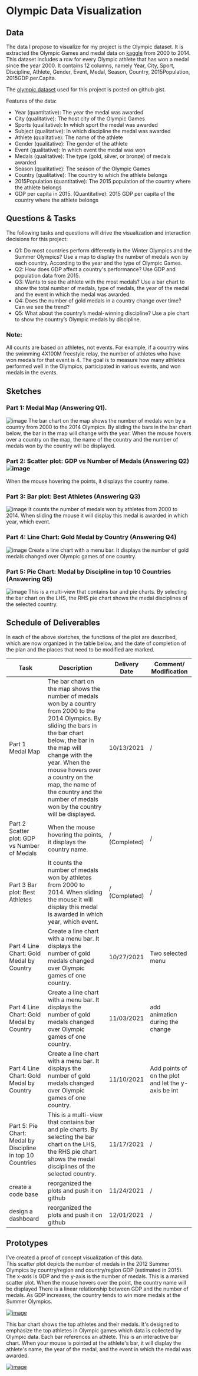 # Olympic Data Visualization
## Data 

The data I propose to visualize for my project is the Olympic dataset. It is extracted the Olympic Games and medal data on [kaggle](https://www.kaggle.com/the-guardian/olympic-games) from 2000 to 2014. This dataset includes a row for every Olympic athlete that has won a medal since the year 2000. It contains 12 columns, namely Year, City, Sport, Discipline, Athlete, Gender, Event, Medal, Season, Country, 2015Population, 2015GDP.per.Capita.

The [olympic dataset](https://gist.github.com/RuofanChen/b8ab70bdb93f363cf55e6390ad39805b) used for this project is posted on github gist. 

Features of the data:
* Year (quantitative): The year the medal was awarded
* City (qualitative): The host city of the Olympic Games
* Sports (qualitative): In which sport the medal was awarded
* Subject (qualitative): In which discipline the medal was awarded
* Athlete (qualitative): The name of the athlete
* Gender (qualitative): The gender of the athlete
* Event (qualitative): In which event the medal was won
* Medals (qualitative): The type (gold, silver, or bronze) of medals awarded
* Season (qualitative): The season of the Olympic Games
* Country (qualitative): The country to which the athlete belongs
* 2015Population (quantitative): The 2015 population of the country where the athlete belongs
* GDP per capita in 2015. (Quantitative): 2015 GDP per capita of the country where the athlete belongs


## Questions & Tasks
The following tasks and questions will drive the visualization and interaction decisions for this project:  


* Q1: Do most countries perform differently in the Winter Olympics and the Summer Olympics? Use a map to display the number of medals won by each country. According to the year and the type of Olympic Games.
* Q2: How does GDP affect a country's performance? Use GDP and population data from 2015.
* Q3: Wants to see the athlete with the most medals? Use a bar chart to show the total number of medals, type of medals, the year of the medal and the event in which the medal was awarded.
* Q4: Does the number of gold medals in a country change over time? Can we see the trend?
* Q5: What about the country’s medal-winning discipline? Use a pie chart to show the country’s Olympic medals by discipline.

### Note:   
All counts are based on athletes, not events. For example, if a country wins the swimming 4X100M freestyle relay, the number of athletes who have won medals for that event is 4. The goal is to measure how many athletes performed well in the Olympics, participated in various events, and won medals in the events.  
  

## Sketches
### Part 1: Medal Map (Answering Q1). 
![image](https://user-images.githubusercontent.com/57047582/136890997-54e694de-5504-46c2-bde1-086ea42a4891.png)
The bar chart on the map shows the number of medals won by a country from 2000 to the 2014 Olympics. By sliding the bars in the bar chart below, the bar in the map will change with the year. When the mouse hovers over a country on the map, the name of the country and the number of medals won by the country will be displayed.  

### Part 2: Scatter plot: GDP vs Number of Medals (Answering Q2)![image](https://user-images.githubusercontent.com/57047582/136891150-2a1aec91-8325-4a9c-aaed-3354054fc217.png)
When the mouse hovering the points, it displays the country name.  

### Part 3: Bar plot: Best Athletes (Answering Q3)
![image](https://user-images.githubusercontent.com/57047582/136891248-24e2903b-bb31-42fe-ae19-d429bfd883ec.png)
It counts the number of medals won by athletes from 2000 to 2014. When sliding the mouse it will display this medal is awarded in which year, which event.  


### Part 4: Line Chart: Gold Medal by Country (Answering Q4)
![image](https://user-images.githubusercontent.com/57047582/136891308-3afa1bca-00d4-4c23-a64e-f76223320379.png)
Create a line chart with a menu bar. It displays the number of gold medals changed over Olympic games of one country.  


### Part 5: Pie Chart: Medal by Discipline in top 10 Countries (Answering Q5) 
![image](https://user-images.githubusercontent.com/57047582/136891351-8401b4dd-f05d-4a47-b7c4-0b2a16c8e077.png)
This is a multi-view that contains bar and pie charts. By selecting the bar chart on the LHS, the RHS pie chart shows the medal disciplines of the selected country.
  
  
## Schedule of Deliverables  
In each of the above sketches, the functions of the plot are described, which are now organized in the table below, and the date of completion of the plan and the places that need to be modified are marked.  

| Task  | Description | Delivery Date| Comment/ Modification |
| ------------- | ------------- | ------------- | ------------- |
| Part 1 Medal Map  | The bar chart on the map shows the number of medals won by a country from 2000 to the 2014 Olympics. By sliding the bars in the bar chart below, the bar in the map will change with the year. When the mouse hovers over a country on the map, the name of the country and the number of medals won by the country will be displayed.  |10/13/2021  | / |
| Part 2 Scatter plot: GDP vs Number of Medals | When the mouse hovering the points, it displays the country name.  | / (Completed)  | /|
| Part 3 Bar plot: Best Athletes |It counts the number of medals won by athletes from 2000 to 2014. When sliding the mouse it will display this medal is awarded in which year, which event. | / (Completed)  | / |
| Part 4 Line Chart: Gold Medal by Country |Create a line chart with a menu bar. It displays the number of gold medals changed over Olympic games of one country. | 10/27/2021  | Two selected menu|
| Part 4 Line Chart: Gold Medal by Country |Create a line chart with a menu bar. It displays the number of gold medals changed over Olympic games of one country. | 11/03/2021  | add animation during the change|
| Part 4 Line Chart: Gold Medal by Country |Create a line chart with a menu bar. It displays the number of gold medals changed over Olympic games of one country. | 11/10/2021  | Add points of on the plot and let the y-axis be int|
| Part 5: Pie Chart: Medal by Discipline in top 10 Countries |This is a multi-view that contains bar and pie charts. By selecting the bar chart on the LHS, the RHS pie chart shows the medal disciplines of the selected country.| 11/17/2021  | /|
| create a code base| reorganized the plots and push it on github| 11/24/2021  | /|
| design a dashboard| reorganized the plots and push it on github| 12/01/2021  | /|




## Prototypes
I’ve created a proof of concept visualization of this data.  
This scatter plot depicts the number of medals in the 2012 Summer Olympics by country/region and country/region GDP (estimated in 2015). The x-axis is GDP and the y-axis is the number of medals. This is a marked scatter plot. When the mouse hovers over the point, the country name will be displayed
There is a linear relationship between GDP and the number of medals. As GDP increases, the country tends to win more medals at the Summer Olympics.

[![image](https://user-images.githubusercontent.com/57047582/136861505-fce7a6a1-f1e4-406d-8e84-72f41540b078.png)](https://vizhub.com/RuofanChen/af53cd1647bd45ebbfd0886ad51f5e48)
    
This bar chart shows the top athletes and their medals. It's designed to emphasize the top athletes in Olympic games which data is collected by Olympic data. Each bar references an athlete. This is an interactive bar chart. When your mouse is pointed at the athlete's bar, it will display the athlete's name, the year of the medal, and the event in which the medal was awarded.  

[![image](https://user-images.githubusercontent.com/57047582/135732009-e0b53c03-3994-442e-b59e-84099494cccd.png)](https://vizhub.com/RuofanChen/80a0c887e536419fb4a98ca16fa856e2) 


